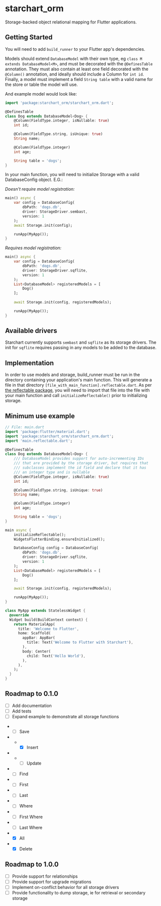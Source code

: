 # starchart_orm

Storage-backed object relational mapping for Flutter applications.

## Getting Started

You will need to add `build_runner` to your Flutter app's dependencies.

Models should extend `DatabaseModel` with their own type, eg `class M extends DatabaseModel<M>`, and must be decorated with the `@DefinesTable` annotation.  They must also contain at least one field decorated with the `@Column()` annotation, and ideally should include a Column for `int id`.  Finally, a model must implement a field `String table` with a valid name for the store or table the model will use.

And example model would look like:

```dart
import 'package:starchart_orm/starchart_orm.dart';

@DefinesTable
class Dog extends DatabaseModel<Dog> {
    @Column(FieldType.integer, isNullable: true)
    int id;

    @Column(FieldType.string, isUnique: true)
    String name;

    @Column(FieldType.integer)
    int age;

    String table = 'dogs';
}
```

In your main function, you will need to initialize Storage with a valid DatabaseConfig object.  E.G.:

*Doesn't require model registration:*
```dart
main() async {
    var config = DatabaseConfig(
        dbPath: 'dogs.db',
        driver: StorageDriver.sembast,
        version: 1
    );
    await Storage.init(config);

    runApp(MyApp());
}
```

*Requires model registration:*
```dart
main() async {
    var config = DatabaseConfig(
        dbPath: 'dogs.db',
        driver: StorageDriver.sqflite,
        version: 1
    );
    List<DatabaseModel> registeredModels = [
        Dog()
    ];
    
    await Storage.init(config, registeredModels);

    runApp(MyApp());
}
```

## Available drivers

Starchart currently supports `sembast` and `sqflite` as its storage drivers.  The init for `sqflite` requires passing in any models to be added to the database.

## Implementation

In order to use models and storage, build_runner must be run in the directory containing your application's main function.  This will generate a file in that directory `[file_with_main_function].reflectable.dart`.  As per [the reflectable package](https://pub.dev/packages/reflectable), you will need to import that file into the file with your main function and call `initializeReflectable()` prior to initializing storage.

## Minimum use example
```dart
// File: main.dart
import 'package:flutter/material.dart';
import 'package:starchart_orm/starchart_orm.dart';
import 'main.reflectable.dart';

@DefinesTable
class Dog extends DatabaseModel<Dog> {
    /// DatabaseModel provides support for auto-incrementing IDs 
    /// that are provided by the storage driver, but requires that
    /// subclasses implement the id field and declare that it has
    /// an integer type and is nullable
    @Column(FieldType.integer, isNullable: true)
    int id;

    @Column(FieldType.string, isUnique: true)
    String name;

    @Column(FieldType.integer)
    int age;

    String table = 'dogs';
}

main async {
    initializeReflectable();
    WidgetsFlutterBinding.ensureInitialized();

    DatabaseConfig config = DatabaseConfig(
        dbPath: 'dogs.db',
        driver: StorageDriver.sqflite,
        version: 1
    );
    List<DatabaseModel> registeredModels = [
        Dog()
    ];

    await Storage.init(config, registeredModels);

    runApp(MyApp());
}

class MyApp extends StatelessWidget {
  @override
  Widget build(BuildContext context) {
    return MaterialApp(
      title: 'Welcome to Flutter',
      home: Scaffold(
        appBar: AppBar(
          title: Text('Welcome to Flutter with Starchart'),
        ),
        body: Center(
          child: Text('Hello World'),
        ),
      ),
    );
  }
}
```

## Roadmap to 0.1.0
- [ ] Add documentation
- [ ] Add tests
- [ ] Expand example to demonstrate all storage functions
- - [ ] Save
- - - [X] Insert
- - - [ ] Update
- - [ ] Find
- - [ ] First
- - [ ] Last
- - [ ] Where
- - [ ] First Where
- - [ ] Last Where
- - [X] All
- - [X] Delete

## Roadmap to 1.0.0
- [ ] Provide support for relationships
- [ ] Provide support for upgrade migrations
- [ ] Implement on-conflict behavior for all storage drivers
- [ ] Provide functionality to dump storage, ie for retrieval or secondary storage
